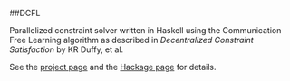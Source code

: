 ##DCFL

Parallelized constraint solver written in Haskell using the Communication Free Learning algorithm as described in *Decentralized Constraint Satisfaction* by KR Duffy, et al.

See the [project page](http://poincare.github.io/DCFL/) and the [Hackage page](http://hackage.haskell.org/package/DCFL) for details.

